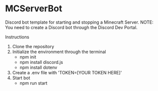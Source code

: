 # MCServerBot
Discord bot template for starting and stopping a Minecraft Server.
NOTE: You need to create a Discord bot through the Discord Dev Portal.

Instructions
1. Clone the repository
2. Initialize the environment through the terminal
    - npm init
    - npm install discord.js
    - npm install dotenv
3. Create a .env file with 'TOKEN=[YOUR TOKEN HERE]'
4. Start bot
    - npm run start
